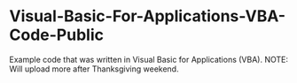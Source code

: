 # Visual-Basic-For-Applications-VBA-Code-Public
Example code that was written in Visual Basic for Applications (VBA). NOTE: Will upload more after Thanksgiving weekend.
